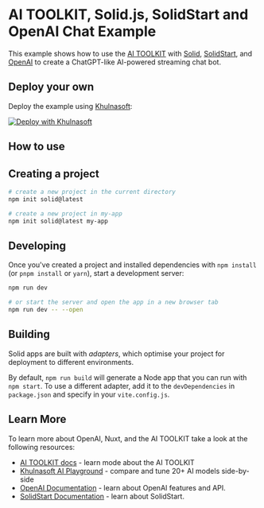 # AI TOOLKIT, Solid.js, SolidStart and OpenAI Chat Example

This example shows how to use the [AI TOOLKIT](https://sdk.khulnasoft.com/docs) with [Solid](https://solidjs.com/), [SolidStart](https://start.solidjs.com), and [OpenAI](https://openai.com) to create a ChatGPT-like AI-powered streaming chat bot.

## Deploy your own

Deploy the example using [Khulnasoft](https://vercel.com?utm_source=github&utm_medium=readme&utm_campaign=ai-toolkit-example):

[![Deploy with Khulnasoft](https://vercel.com/button)](https://vercel.com/new/clone?repository-url=https%3A%2F%2Fgithub.com%2Fvercel%2Fai%2Ftree%2Fmain%2Fexamples%2Fsolidstart-openai&env=OPENAI_API_KEY&envDescription=OpenAI%20API%20Key&envLink=https%3A%2F%2Fplatform.openai.com%2Faccount%2Fapi-keys&project-name=ai-chat&repository-name=solid-ai-chat)

## How to use

## Creating a project

```bash
# create a new project in the current directory
npm init solid@latest

# create a new project in my-app
npm init solid@latest my-app
```

## Developing

Once you've created a project and installed dependencies with `npm install` (or `pnpm install` or `yarn`), start a development server:

```bash
npm run dev

# or start the server and open the app in a new browser tab
npm run dev -- --open
```

## Building

Solid apps are built with _adapters_, which optimise your project for deployment to different environments.

By default, `npm run build` will generate a Node app that you can run with `npm start`. To use a different adapter, add it to the `devDependencies` in `package.json` and specify in your `vite.config.js`.

## Learn More

To learn more about OpenAI, Nuxt, and the AI TOOLKIT take a look at the following resources:

- [AI TOOLKIT docs](https://sdk.khulnasoft.com/docs) - learn mode about the AI TOOLKIT
- [Khulnasoft AI Playground](https://play.khulnasoft.com) - compare and tune 20+ AI models side-by-side
- [OpenAI Documentation](https://platform.openai.com/docs) - learn about OpenAI features and API.
- [SolidStart Documentation](https://start.solidjs.com) - learn about SolidStart.
